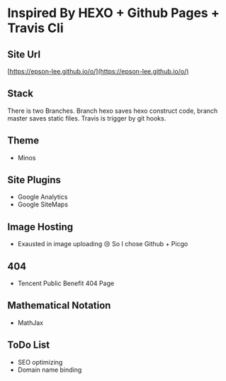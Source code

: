 # Inspired By HEXO + Github Pages + Travis Cli

## Site Url

[https://epson-lee.github.io/o/](https://epson-lee.github.io/o/)

## Stack

  There is two Branches.
  Branch hexo saves hexo construct code, branch master saves static files.
  Travis is trigger by git hooks.

## Theme

- Minos

## Site Plugins

- Google Analytics
- Google SiteMaps

## Image Hosting

- Exausted in image uploading 😢 So I chose Github + Picgo

## 404

- Tencent Public Benefit 404 Page

## Mathematical Notation

- MathJax

## ToDo List

- SEO optimizing
- Domain name binding
